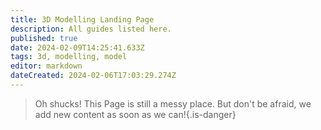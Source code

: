 ```yaml
---
title: 3D Modelling Landing Page
description: All guides listed here.
published: true
date: 2024-02-09T14:25:41.633Z
tags: 3d, modelling, model
editor: markdown
dateCreated: 2024-02-06T17:03:29.274Z
---
```


>Oh shucks!
This Page is still a messy place. But don't be afraid, we add new content as soon as we can!{.is-danger}
